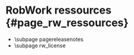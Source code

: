 RobWork ressources  	{#page_rw_ressources}
===================

- \subpage pagereleasenotes
- \subpage rw_license
